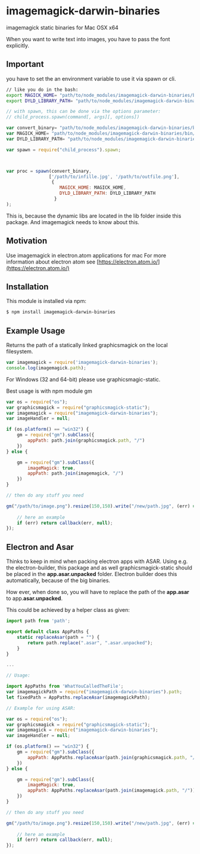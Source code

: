 # imagemagick-darwin-binaries

imagemagick static binaries for Mac OSX x64

When you want to write text into images, you have to pass the font explicitly.

## Important

you have to set the an environment variable to use it via spawn or cli.

``` bash
// like you do in the bash:
export MAGICK_HOME= "path/to/node_modules/imagemagick-darwin-binaries/bin/osx/imagemagick/7.0.7/"
export DYLD_LIBRARY_PATH= "path/to/node_modules/imagemagick-darwin-binaries/bin/osx/imagemagick/7.0.7/lib/"
```
``` javascript
// with spawn, this can be done via the options parameter:
// child_process.spawn(command[, args][, options])

var convert_binary= "path/to/node_modules/imagemagick-darwin-binaries/bin/osx/imagemagick/7.0.7/bin/convert"
var MAGICK_HOME= "path/to/node_modules/imagemagick-darwin-binaries/bin/osx/imagemagick/7.0.7/"
var DYLD_LIBRARY_PATH= "path/to/node_modules/imagemagick-darwin-binaries/bin/osx/imagemagick/7.0.7/lib/"

var spawn = require("child_process").spawn;



var proc = spawn(convert_binary,
                ['/path/to/infille.jpg', '/path/to/outfile.png'],
                 {
                    MAGICK_HOME: MAGICK_HOME,
                    DYLD_LIBRARY_PATH: DYLD_LIBRARY_PATH
                  }
);
```
This is, because the dynamic libs are located in the lib folder inside this package. And imagemagick needs to know about this.

## Motivation
Use imagemagick in electron.atom applications for mac
For more information about electron atom see [https://electron.atom.io/](https://electron.atom.io/)

## Installation

This module is installed via npm:

``` bash
$ npm install imagemagick-darwin-binaries
```



## Example Usage

Returns the path of a statically linked graphicsmagick on the local filesystem.

``` js
var imagemagick = require('imagemagick-darwin-binaries');
console.log(imagemagick.path);

```

For Windows (32 and 64-bit) please use graphicsmagic-static.

Best usage is with npm module gm

``` js
var os = require("os");
var graphicsmagick = require("graphicsmagick-static");
var imagemagick = require("imagemagick-darwin-binaries");
var imageHandler = null;

if (os.platform() == "win32") {
    gm = require("gm").subClass({
        appPath: path.join(graphicsmagick.path, "/")
    })
} else {

    gm = require("gm").subClass({
        imageMagick: true,
        appPath: path.join(imagemagick, "/")
    })
}

// then do any stuff you need

gm("/path/to/image.png").resize(150,150).write("/new/path.jpg", (err) => {
    
    // here an example
    if (err) return callback(err, null);
});
```

## Electron and Asar
Thinks to keep in mind when packing electron apps with ASAR.
Using e.g. the electron-builder, this package and as well graphicsmagick-static should be placed in the **app.asar.unpacked** folder.
Electron builder does this automatically, because of the big binaries.

How ever, when done so, you will have to replace the path of the **app.asar** to app.**asar.unpacked**.

This could be achieved by a helper class as given:

``` js
import path from 'path';

export default class AppPaths {
    static replaceAsar(path = "") {
        return path.replace(".asar", ".asar.unpacked");
    }
}

...

// Usage:

import AppPaths from 'WhatYouCalledTheFile';
var imagemagickPath = require("imagemagick-darwin-binaries").path;
let fixedPath = AppPaths.replaceAsar(imagemagickPath);

// Example for using ASAR:

var os = require("os");
var graphicsmagick = require("graphicsmagick-static");
var imagemagick = require("imagemagick-darwin-binaries");
var imageHandler = null;

if (os.platform() == "win32") {
    gm = require("gm").subClass({
        appPath: AppPaths.replaceAsar(path.join(graphicsmagick.path, "/"))
    })
} else {

    gm = require("gm").subClass({
        imageMagick: true,
        appPath: AppPaths.replaceAsar(path.join(imagemagick.path, "/"))
    })
}

// then do any stuff you need

gm("/path/to/image.png").resize(150,150).write("/new/path.jpg", (err) => {
    
    // here an example
    if (err) return callback(err, null);
});
```

